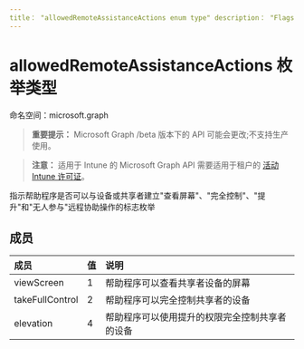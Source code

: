 ```yaml
---
title： "allowedRemoteAssistanceActions enum type" description： "Flags enumeration indicating whether a helper can establish a "View screen"、"Take full control"、"Elevation" and "Unattended" remote assistance action with a device or sharer" author： "dougeby" localization_priority： Normal ms.prod： "intune" doc_type： enumPageType
---
```


# <a name="allowedremoteassistanceactions-enum-type"></a>allowedRemoteAssistanceActions 枚举类型

命名空间：microsoft.graph

> **重要提示：** Microsoft Graph /beta 版本下的 API 可能会更改;不支持生产使用。

> **注意：** 适用于 Intune 的 Microsoft Graph API 需要适用于租户的 [活动 Intune 许可证](https://go.microsoft.com/fwlink/?linkid=839381)。

指示帮助程序是否可以与设备或共享者建立"查看屏幕"、"完全控制"、"提升"和"无人参与"远程协助操作的标志枚举

## <a name="members"></a>成员
|成员|值|说明|
|:---|:---|:---|
|viewScreen|1|帮助程序可以查看共享者设备的屏幕|
|takeFullControl|2|帮助程序可以完全控制共享者的设备|
|elevation|4|帮助程序可以使用提升的权限完全控制共享者的设备|




